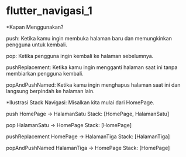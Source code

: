 # flutter_navigasi_1

*Kapan Menggunakan?

push: Ketika kamu ingin membuka halaman baru dan memungkinkan pengguna untuk kembali.

pop: Ketika pengguna ingin kembali ke halaman sebelumnya.

pushReplacement: Ketika kamu ingin mengganti halaman saat ini tanpa membiarkan pengguna kembali.

popAndPushNamed: Ketika kamu ingin menghapus halaman saat ini dan langsung berpindah ke halaman lain.

*Ilustrasi Stack Navigasi:
Misalkan kita mulai dari HomePage.

push
HomePage → HalamanSatu
Stack: [HomePage, HalamanSatu]

pop
HalamanSatu → HomePage
Stack: [HomePage]

pushReplacement
HomePage → HalamanTiga
Stack: [HalamanTiga]

popAndPushNamed
HalamanTiga → HomePage
Stack: [HomePage]
